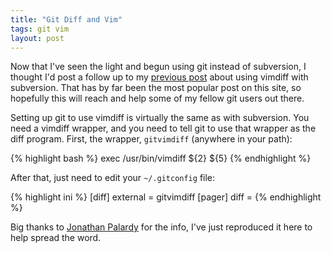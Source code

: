 ```yaml
---
title: "Git Diff and Vim"
tags: git vim
layout: post
---
```


Now that I've seen the light and begun using git instead of subversion,
I thought I'd post a follow up to my [previous post][0] about using
vimdiff with subversion.  That has by far been the most popular post on
this site, so hopefully this will reach and help some of my fellow git
users out there.

Setting up git to use vimdiff is virtually the same as with subversion.
You need a vimdiff wrapper, and you need to tell git to use that wrapper
as the diff program.  First, the wrapper, `gitvimdiff` (anywhere in your path):

{% highlight bash %}
exec /usr/bin/vimdiff ${2} ${5}
{% endhighlight %}

After that, just need to edit your `~/.gitconfig` file:

{% highlight ini %}
[diff]
  external = gitvimdiff
[pager]
  diff =
{% endhighlight %}

Big thanks to [Jonathan Palardy][1] for the info, I've just reproduced
it here to help spread the word.

[0]: /2008/12/22/3/svn-diff-and-vim.html
[1]: http://technotales.wordpress.com/2009/05/17/git-diff-with-vimdiff/


